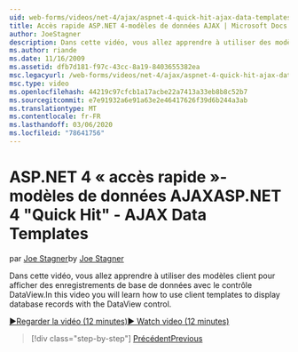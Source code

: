 ```yaml
---
uid: web-forms/videos/net-4/ajax/aspnet-4-quick-hit-ajax-data-templates
title: Accès rapide ASP.NET 4-modèles de données AJAX | Microsoft Docs
author: JoeStagner
description: Dans cette vidéo, vous allez apprendre à utiliser des modèles client pour afficher des enregistrements de base de données avec le contrôle DataView.
ms.author: riande
ms.date: 11/16/2009
ms.assetid: dfb7d181-f97c-43cc-8a19-8403655382ea
msc.legacyurl: /web-forms/videos/net-4/ajax/aspnet-4-quick-hit-ajax-data-templates
msc.type: video
ms.openlocfilehash: 44219c97cfcb1a17acbe22a7413a33eb8b8c52b7
ms.sourcegitcommit: e7e91932a6e91a63e2e46417626f39d6b244a3ab
ms.translationtype: MT
ms.contentlocale: fr-FR
ms.lasthandoff: 03/06/2020
ms.locfileid: "78641756"
---
```

# <a name="aspnet-4-quick-hit---ajax-data-templates"></a><span data-ttu-id="d0339-103">ASP.NET 4 « accès rapide »-modèles de données AJAX</span><span class="sxs-lookup"><span data-stu-id="d0339-103">ASP.NET 4 "Quick Hit" - AJAX Data Templates</span></span>

<span data-ttu-id="d0339-104">par [Joe Stagner](https://github.com/JoeStagner)</span><span class="sxs-lookup"><span data-stu-id="d0339-104">by [Joe Stagner](https://github.com/JoeStagner)</span></span>

<span data-ttu-id="d0339-105">Dans cette vidéo, vous allez apprendre à utiliser des modèles client pour afficher des enregistrements de base de données avec le contrôle DataView.</span><span class="sxs-lookup"><span data-stu-id="d0339-105">In this video you will learn how to use client templates to display database records with the DataView control.</span></span> 

[<span data-ttu-id="d0339-106">&#9654;Regarder la vidéo (12 minutes)</span><span class="sxs-lookup"><span data-stu-id="d0339-106">&#9654; Watch video (12 minutes)</span></span>](https://channel9.msdn.com/Blogs/ASP-NET-Site-Videos/aspnet-4-quick-hit-ajax-data-templates)

> [!div class="step-by-step"]
> [<span data-ttu-id="d0339-107">Précédent</span><span class="sxs-lookup"><span data-stu-id="d0339-107">Previous</span></span>](aspnet-4-quick-hit-jquery-syntax-for-microsoft-ajax.md)
